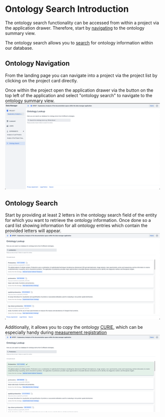 # Ontology Search Introduction

The ontology search functionality can be accessed from within a project via the application drawer.
Therefore, start by [navigating](#ontology-navigation) to the ontology summary view.

The ontology search allows you to [search](#ontology-search) for ontology information 
within our database. 

## Ontology Navigation

From the landing page you can navigate into a project via the project list by clicking on the project card directly.

Once within the project open the application drawer via the button on the top left of the application
and select "ontology search" to navigate to the ontology summary view.
![ontology_summary.png](images/ontology_search_summary.png)

## Ontology Search

Start by providing at least 2 letters in the ontology search field of the entity for which you want to retrieve the ontology information. 
Once done so a card list showing information for all ontology entries which contain the provided letters will appear.
![ontology_search_triggered.png](images/ontology_search_triggered.png)

Additionally, it allows you to copy the ontology [CURIE](https://link.springer.com/article/10.1007/s12599-022-00744-0),
which can be especially handy during [measurement registration](../measurement/measurement_registration.md)
![ontology_search_curie_copie.gif](images/ontology_search_copy_curie.png)
